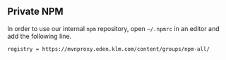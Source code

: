 ## Private NPM

In order to use our internal `npm` repository, open `~/.npmrc` in an editor and add the following line.

```bash
registry = https://mvnproxy.eden.klm.com/content/groups/npm-all/
```

